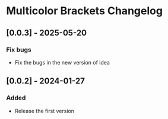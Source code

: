 <!-- Keep a Changelog guide -> https://keepachangelog.com -->

# Multicolor Brackets Changelog

## [0.0.3] - 2025-05-20

### Fix bugs

- Fix the bugs in the new version of idea

## [0.0.2] - 2024-01-27

### Added

- Release the first version

